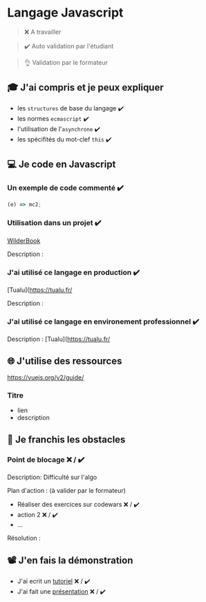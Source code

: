 # Langage Javascript

> ❌ A travailler

> ✔️ Auto validation par l'étudiant

> 👌 Validation par le formateur

## 🎓 J'ai compris et je peux expliquer

- les `structures` de base du langage ✔️
- les normes `ecmascript` ✔️
- l'utilisation de l'`asynchrone` ✔️
- les spécifités du mot-clef `this`  ✔️

## 💻 Je code en Javascript

### Un exemple de code commenté ✔️

```javascript
(e) => mc2;
```

### Utilisation dans un projet ✔️

[WilderBook](https://github.com/wild-e/wilderbook-ts)

Description :

### J'ai utilisé ce langage en production ✔️

[Tualu](https://tualu.fr/

Description :

### J'ai utilisé ce langage en environement professionnel ✔️

Description :
[Tualu](https://tualu.fr/
## 🌐 J'utilise des ressources
https://vuejs.org/v2/guide/

### Titre

- lien
- description

## 🚧 Je franchis les obstacles

### Point de blocage ❌ / ✔️

Description:
Difficulté sur l'algo

Plan d'action : (à valider par le formateur)

- Réaliser des exercices sur codewars ❌ / ✔️
- action 2 ❌ / ✔️
- ...

Résolution :

## 📽️ J'en fais la démonstration

- J'ai ecrit un [tutoriel](...) ❌ / ✔️
- J'ai fait une [présentation](...) ❌ / ✔️

